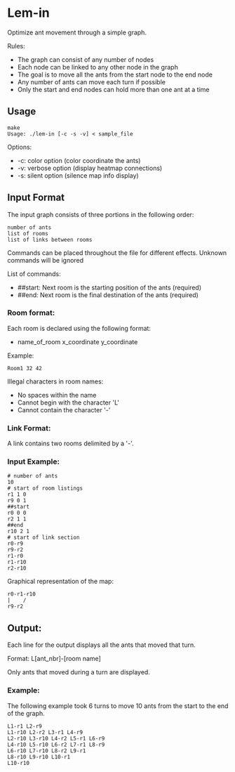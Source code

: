 # Lem-in

Optimize ant movement through a simple graph.

Rules:
* The graph can consist of any number of nodes
* Each node can be linked to any other node in the graph
* The goal is to move all the ants from the start node to the end node
* Any number of ants can move each turn if possible
* Only the start and end nodes can hold more than one ant at a time

## Usage

```
make
Usage: ./lem-in [-c -s -v] < sample_file
```

Options:
* -c: color option (color coordinate the ants)
* -v: verbose option (display heatmap connections)
* -s: silent option (silence map info display)

## Input Format
The input graph consists of three portions in the following order:
```
number of ants
list of rooms
list of links between rooms
```
Commands can be placed throughout the file for different effects. Unknown commands will be ignored

List of commands:
* ##start: Next room is the starting position of the ants (required)
* ##end: Next room is the final destination of the ants (required)

### Room format:
Each room is declared using the following format:
* name_of_room x_coordinate y_coordinate

Example:
```
Room1 32 42
``` 
Illegal characters in room names:
* No spaces within the name
* Cannot begin with the character 'L'
* Cannot contain the character '-'

### Link Format:
A link contains two rooms delimited by a '-'.

### Input Example:
```
# number of ants
10
# start of room listings
r1 1 0
r9 0 1
##start
r0 0 0
r2 1 1
##end
r10 2 1
# start of link section
r0-r9
r9-r2
r1-r0
r1-r10
r2-r10
```

Graphical representation of the map:
```
r0-r1-r10
|    /
r9-r2
```


## Output:
Each line for the output displays all the ants that moved that turn.

Format: L[ant_nbr]-[room name]

Only ants that moved during a turn are displayed.


### Example:
The following example took 6 turns to move 10 ants from the start to the end of the graph.
```
L1-r1 L2-r9
L1-r10 L2-r2 L3-r1 L4-r9
L2-r10 L3-r10 L4-r2 L5-r1 L6-r9
L4-r10 L5-r10 L6-r2 L7-r1 L8-r9
L6-r10 L7-r10 L8-r2 L9-r1
L8-r10 L9-r10 L10-r1
L10-r10
```
